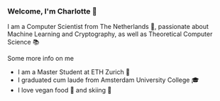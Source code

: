 ### Welcome, I'm Charlotte 👋 



I am a Computer Scientist from The Netherlands :tulip:, passionate about Machine Learning and Cryptography, as well as Theoretical Computer Science :books:

Some more info on me

- I am a Master Student at ETH Zurich :pushpin:
- I graduated cum laude from Amsterdam University College :mortar_board:
- I love vegan food :seedling: and skiing  :ski:




